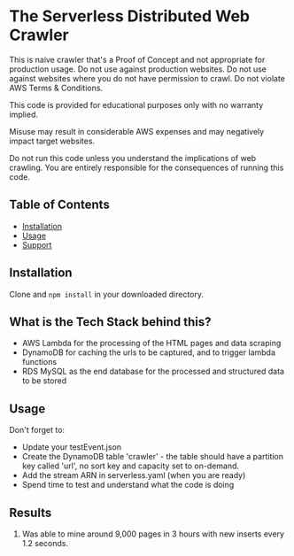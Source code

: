 # The Serverless Distributed Web Crawler

This is naive crawler that's a Proof of Concept and not appropriate for production usage. Do not use against production websites. Do not use against websites where you do not have permission to crawl. Do not violate AWS Terms & Conditions.

This code is provided for educational purposes only with no warranty implied. 

Misuse may result in considerable AWS expenses and may negatively impact target websites.

Do not run this code unless you understand the implications of web crawling. You are entirely responsible for the consequences of running this code.

## Table of Contents

- [Installation](#installation)
- [Usage](#usage)
- [Support](#support)

## Installation

Clone and ```npm install``` in your downloaded directory.

## What is the Tech Stack behind this?
* AWS Lambda for the processing of the HTML pages and data scraping
* DynamoDB for caching the urls to be captured, and to trigger lambda functions
* RDS MySQL as the end database for the processed and structured data to be stored

## Usage
Don't forget to:

- Update your testEvent.json
- Create the DynamoDB table 'crawler' - the table should have a partition key called 'url', no sort key and capacity set to on-demand.
- Add the stream ARN in serverless.yaml (when you are ready)
- Spend time to test and understand what the code is doing

## Results
1. Was able to mine around 9,000 pages in 3 hours with new inserts every 1.2 seconds.  



